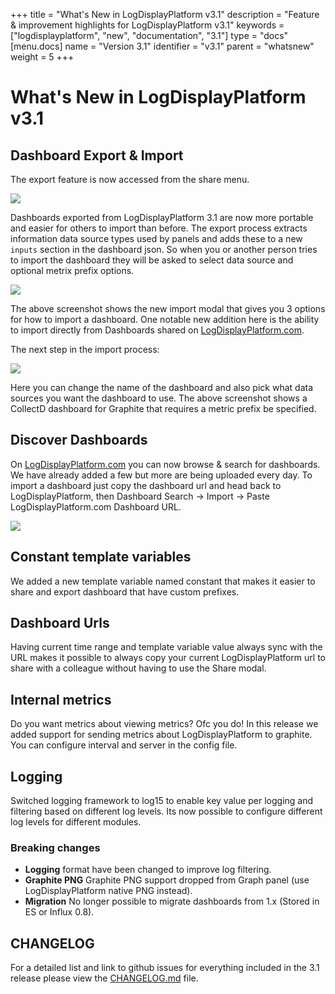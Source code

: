 +++
title = "What's New in LogDisplayPlatform v3.1"
description = "Feature & improvement highlights for LogDisplayPlatform v3.1"
keywords = ["logdisplayplatform", "new", "documentation", "3.1"]
type = "docs"
[menu.docs]
name = "Version 3.1"
identifier = "v3.1"
parent = "whatsnew"
weight = 5
+++

# What's New in LogDisplayPlatform v3.1

## Dashboard Export & Import

The export feature is now accessed from the share menu.

<img src="/img/docs/v31/export_menu.png">

Dashboards exported from LogDisplayPlatform 3.1 are now more portable and easier for others to import than before.
The export process extracts information data source types used by panels and adds these to a new `inputs`
section in the dashboard json. So when you or another person tries to import the dashboard they will be asked to
select data source and optional metrix prefix options.

<img src="/img/docs/v31/import_step1.png">

The above screenshot shows the new import modal that gives you 3 options for how to import a dashboard.
One notable new addition here is the ability to import directly from Dashboards shared on [LogDisplayPlatform.com](https://logdisplayplatform.com).

The next step in the import process:

<img src="/img/docs/v31/import_step2.png">

Here you can change the name of the dashboard and also pick what data sources you want the dashboard to use. The above screenshot
shows a CollectD dashboard for Graphite that requires a metric prefix be specified.

## Discover Dashboards

On [LogDisplayPlatform.com](https://logdisplayplatform.com) you can now browse & search for dashboards. We have already added a few but
more are being uploaded every day. To import a dashboard just copy the dashboard url and head back to LogDisplayPlatform,
then Dashboard Search -> Import -> Paste LogDisplayPlatform.com Dashboard URL.

<img src="/img/docs/v31/gnet_dashboards_list.png">

## Constant template variables

We added a new template variable named constant that makes it easier to share and export dashboard that have custom prefixes.

## Dashboard Urls
Having current time range and template variable value always sync with the URL makes it possible to always copy your current
LogDisplayPlatform url to share with a colleague without having to use the Share modal.

## Internal metrics

Do you want metrics about viewing metrics? Ofc you do! In this release we added support for sending metrics about LogDisplayPlatform to graphite.
You can configure interval and server in the config file.

## Logging

Switched logging framework to log15 to enable key value per logging and filtering based on different log levels.
Its now possible to configure different log levels for different modules.

### Breaking changes
- **Logging** format have been changed to improve log filtering.
- **Graphite PNG** Graphite PNG support dropped from Graph panel (use LogDisplayPlatform native PNG instead).
- **Migration** No longer possible to migrate dashboards from 1.x (Stored in ES or Influx 0.8).

## CHANGELOG

For a detailed list and link to github issues for everything included
in the 3.1 release please view the [CHANGELOG.md](https://github.com/logdisplayplatform/logdisplayplatform/blob/master/CHANGELOG.md)
file.
